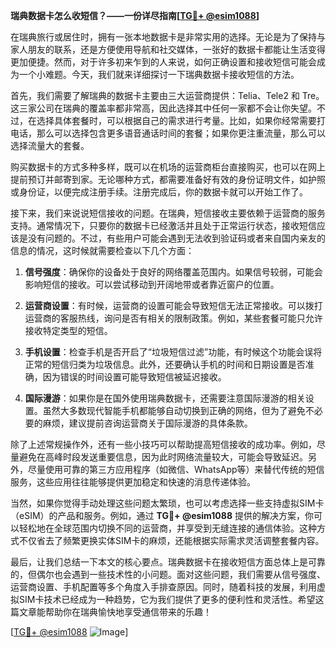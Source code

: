 **瑞典数据卡怎么收短信？——一份详尽指南[[TG💪+ @esim1088](https://t.me/s/esim1088)]**

在瑞典旅行或居住时，拥有一张本地数据卡是非常实用的选择。无论是为了保持与家人朋友的联系，还是方便使用导航和社交媒体，一张好的数据卡都能让生活变得更加便捷。然而，对于许多初来乍到的人来说，如何正确设置和接收短信可能会成为一个小难题。今天，我们就来详细探讨一下瑞典数据卡接收短信的方法。

首先，我们需要了解瑞典的数据卡主要由三大运营商提供：Telia、Tele2 和 Tre。这三家公司在瑞典的覆盖率都非常高，因此选择其中任何一家都不会让你失望。不过，在选择具体套餐时，可以根据自己的需求进行考量。比如，如果你经常需要打电话，那么可以选择包含更多语音通话时间的套餐；如果你更注重流量，那么可以选择流量大的套餐。

购买数据卡的方式多种多样，既可以在机场的运营商柜台直接购买，也可以在网上提前预订并邮寄到家。无论哪种方式，都需要准备好有效的身份证明文件，如护照或身份证，以便完成注册手续。注册完成后，你的数据卡就可以开始工作了。

接下来，我们来说说短信接收的问题。在瑞典，短信接收主要依赖于运营商的服务支持。通常情况下，只要你的数据卡已经激活并且处于正常运行状态，接收短信应该是没有问题的。不过，有些用户可能会遇到无法收到验证码或者来自国内亲友的信息的情况，这时候就需要检查以下几个方面：

1. **信号强度**：确保你的设备处于良好的网络覆盖范围内。如果信号较弱，可能会影响短信的接收。可以尝试移动到开阔地带或者靠近窗户的位置。

2. **运营商设置**：有时候，运营商的设置可能会导致短信无法正常接收。可以拨打运营商的客服热线，询问是否有相关的限制政策。例如，某些套餐可能只允许接收特定类型的短信。

3. **手机设置**：检查手机是否开启了“垃圾短信过滤”功能，有时候这个功能会误将正常的短信归类为垃圾信息。此外，还要确认手机的时间和日期设置是否准确，因为错误的时间设置可能导致短信被延迟接收。

4. **国际漫游**：如果你是在国外使用瑞典数据卡，还需要注意国际漫游的相关设置。虽然大多数现代智能手机都能够自动切换到正确的网络，但为了避免不必要的麻烦，建议提前咨询运营商关于国际漫游的具体条款。

除了上述常规操作外，还有一些小技巧可以帮助提高短信接收的成功率。例如，尽量避免在高峰时段发送重要信息，因为此时网络流量较大，可能会导致延迟。另外，尽量使用可靠的第三方应用程序（如微信、WhatsApp等）来替代传统的短信服务，这些应用往往能够提供更加稳定和快速的消息传递体验。

当然，如果你觉得手动处理这些问题太繁琐，也可以考虑选择一些支持虚拟SIM卡（eSIM）的产品和服务。例如，通过 **TG💪+ @esim1088** 提供的解决方案，你可以轻松地在全球范围内切换不同的运营商，并享受到无缝连接的通信体验。这种方式不仅省去了频繁更换实体SIM卡的麻烦，还能根据实际需求灵活调整套餐内容。

最后，让我们总结一下本文的核心要点。瑞典数据卡在接收短信方面总体上是可靠的，但偶尔也会遇到一些技术性的小问题。面对这些问题，我们需要从信号强度、运营商设置、手机配置等多个角度入手排查原因。同时，随着科技的发展，利用虚拟SIM卡技术已经成为一种趋势，它为我们提供了更多的便利性和灵活性。希望这篇文章能帮助你在瑞典愉快地享受通信带来的乐趣！

[[TG💪+ @esim1088](https://t.me/s/esim1088) ![Image](https://i.postimg.cc/4NQfJmqS/Snipaste-2025-05-13-00-14-12.png)]